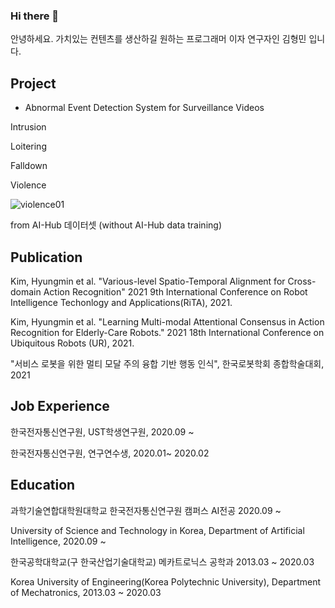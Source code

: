 ### Hi there 👋

안녕하세요. 가치있는 컨텐츠를 생산하길 원하는 프로그래머 이자 연구자인 김형민 입니다. 

Project 
-----------

- Abnormal Event Detection System for Surveillance Videos

Intrusion 

Loitering

Falldown 

Violence

![violence01](./violence01.gif)

from AI-Hub 데이터셋 (without AI-Hub data training)



Publication 
-----------

Kim, Hyungmin et al. "Various-level Spatio-Temporal Alignment for Cross-domain Action Recognition" 2021 9th International Conference on Robot Intelligence Techonlogy and Applications(RiTA), 2021.

Kim, Hyungmin et al. "Learning Multi-modal Attentional Consensus in Action Recognition for Elderly-Care Robots." 2021 18th International Conference on Ubiquitous Robots (UR), 2021.

"서비스 로봇을 위한 멀티 모달 주의 융합 기반 행동 인식", 한국로봇학회 종합학술대회, 2021


Job Experience 
-----------
한국전자통신연구원, UST학생연구원, 2020.09 ~

한국전자통신연구원, 연구연수생, 2020.01~ 2020.02


Education
-----------
과학기술연합대학원대학교 한국전자통신연구원 캠퍼스 AI전공 2020.09 ~

University of Science and Technology in Korea, Department of Artificial Intelligence, 2020.09 ~

한국공학대학교(구 한국산업기술대학교) 메카트로닉스 공학과 2013.03 ~ 2020.03

Korea University of Engineering(Korea Polytechnic University), Department of Mechatronics, 2013.03 ~ 2020.03




